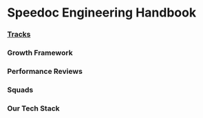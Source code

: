 
# Speedoc Engineering Handbook


### [Tracks](tracks.md)
### Growth Framework
### Performance Reviews
### Squads
### Our Tech Stack